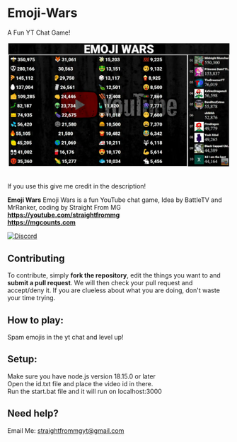 # Emoji-Wars
A Fun YT Chat Game!

<p align="center">
  <img src="./Capture.PNG"/>
</p>
<br/>
If you use this give me credit in the description!

**Emoji Wars** Emoji Wars is a fun YouTube chat game, Idea by BattleTV and MrRanker, coding by Straight From MG
**https://youtube.com/straightfrommg**
<br>
**https://mgcounts.com**

[![Discord](https://img.shields.io/discord/736996801638563921?label=chat&logo=discord&logoColor=white&style=for-the-badge)](https://discord.gg/UsEfksU)

## Contributing
To contribute, simply **fork the repository**, edit the things you want to and **submit a pull request**.
We will then check your pull request and accept/deny it.
If you are clueless about what you are doing, don't waste your time trying.

## How to play:
Spam emojis in the yt chat and level up!
<br>
## Setup: 
Make sure you have node.js version 18.15.0 or later
<br>
Open the id.txt file and place the video id in there.
<br>
Run the start.bat file and it will run on localhost:3000
<br>

## Need help? 
Email Me: straightfrommgyt@gmail.com
